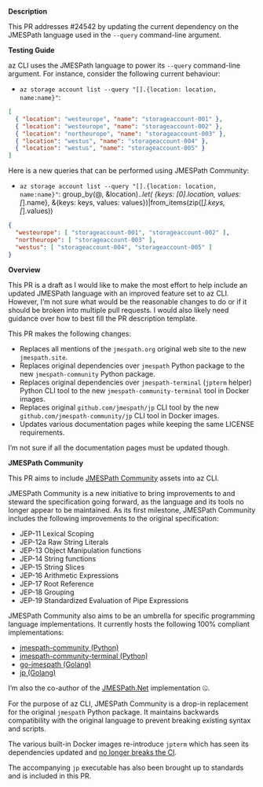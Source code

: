 **Description**

This PR addresses #24542 by updating the current dependency on the JMESPath language used in the `--query` command-line argument.

**Testing Guide**

az CLI uses the JMESPath language to power its `--query` command-line argument.
For instance, consider the following current behaviour:

- `` az storage account list --query "[].{location: location, name:name}" ``: 

```json
[
  { "location": "westeurope", "name": "storageaccount-001" },
  { "location": "westeurope", "name": "storageaccount-002" },
  { "location": "northeurope", "name": "storageaccount-003" },
  { "location": "westus", "name": "storageaccount-004" },
  { "location": "westus", "name": "storageaccount-005" }
]
```

Here is a new queries that can be performed using JMESPath Community:

- `` az storage account list --query "[].{location: location, name:name}" ``: 
group_by(@, &location).*.let( {keys: [0].location, values: [*].name}, &{keys: keys, values: values})|from_items(zip([*].keys, [*].values))

```json
{
  "westeurope": [ "storageaccount-001", "storageaccount-002" ],
  "northeurope": [ "storageaccount-003" ],
  "westus": [ "storageaccount-004", "storageaccount-005" ]
}
```

**Overview**

This PR is a draft as I would like to make the most effort to help include an updated JMESPath language with an improved feature set to az CLI. However, I’m not sure what would be the reasonable changes to do or if it should be broken into multiple pull requests. I would also likely need guidance over how to best fill the PR description template.

This PR makes the following changes:

- Replaces all mentions of the `jmespath.org` original web site to the new `jmespath.site`.
- Replaces original dependencies over `jmespath` Python package to the new `jmespath-community` Python package.
- Replaces original dependencies over `jmespath-terminal` (`jpterm` helper) Python CLI tool to the new `jmespath-community-terminal` tool in Docker images.
- Replaces original `github.com/jmespath/jp` CLI tool by the new `github.com/jmespath-community/jp` CLI tool in Docker images.
- Updates various documentation pages while keeping the same LICENSE requirements.

I’m not sure if all the documentation pages must be updated though.

**JMESPath Community**

This PR aims to include [JMESPath Community](https://jmespath.site/main/) assets into az CLI.

JMESPath Community is a new initiative to bring improvements to and steward the specification going forward,
as the language and its tools no longer appear to be maintained. As its first milestone,
JMESPath Community includes the following improvements to the original specification:

- JEP-11 Lexical Scoping
- JEP-12a Raw String Literals
- JEP-13 Object Manipulation functions
- JEP-14 String functions
- JEP-15 String Slices
- JEP-16 Arithmetic Expressions
- JEP-17 Root Reference
- JEP-18 Grouping
- JEP-19 Standardized Evaluation of Pipe Expressions

JMESPath Community also aims to be an umbrella for specific programming language implementations. It currently hosts the following 100% compliant implementations:

- [jmespath-community (Python)](https://pypi.org/project/jmespath-community/)
- [jmespath-community-terminal (Python)](https://pypi.org/project/jmespath-community-terminal/)
- [go-jmespath (Golang)](https://pkg.go.dev/github.com/jmespath-community/go-jmespath)
- [jp (Golang)](https://github.com/jmespath-community/jp)

I’m also the co-author of the [JMESPath.Net](https://jdevillard.github.io/JmesPath.Net/) implementation 🤐.

For the purpose of az CLI, JMESPath Community is a drop-in replacement for the original `jmespath` Python package. It maintains backwards compatibility with the original language to prevent breaking existing syntax and scripts.

The various built-in Docker images re-introduce `jpterm` which has seen its dependencies updated and [no longer breaks the CI](https://github.com/Azure/azure-cli/pull/21206).

The accompanying `jp` executable has also been brought up to standards and is included in this PR.